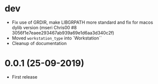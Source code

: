 # dev

- Fix use of GRDIR, make LIBGRPATH more standard and fix for macos dylib version (mseri Chris00 #8 3056f1e7eaee293467ab939a69e1d6aa3d340c2f)
- Moved `workstation_type` into `Workstation``
- Cleanup of documentation

# 0.0.1 (25-09-2019)
- First release
